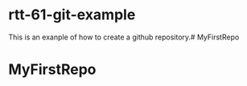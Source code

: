 # rtt-61-git-example
This is an exanple of how to create a github repository.# MyFirstRepo
# MyFirstRepo

